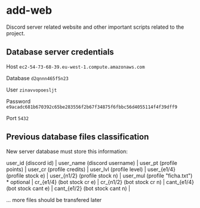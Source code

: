 # add-web
Discord server related website and other important scripts related to the project.

## Database server credentials
Host        `ec2-54-73-68-39.eu-west-1.compute.amazonaws.com`

Database    `d2qnnn465f5n23`

User        `zinavvopoesljt`

Password    `e9acadc681b670392c65be283556f2b67f34875f6fbbc56d4055114f4f39dff9`

Port        `5432`

## Previous database files classification
New server database must store this information:

user_id     (discord id)  |
user_name   (discord username) |
user_pt     (profile points) |
user_cr     (profile credits) |
user_lvl    (profile level) |
user_{e1/4} (profile stock e) |
user_{n1/2} (profile stock n) |
user_mul    (profile "ficha.txt") * optional |
cr_{e1/4}   (bot stock cr e) |
cr_{n1/2}   (bot stock cr n) |
cant_{e1/4} (bot stock cant e) |
cant_{e1/2} (bot stock cant n) |

... more files should be transfered later
